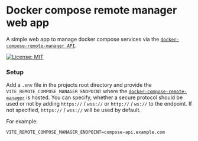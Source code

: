 # Docker compose remote manager web app

A simple web app to manage docker compose services via the [`docker-compose-remote-manager API`](https://github.com/MatthiasHarzer/docker-compose-remote-manager).

[![License: MIT](https://img.shields.io/badge/License-MIT-yellow.svg)](https://opensource.org/licenses/MIT)

### Setup
Add a `.env` file in the projects root directory and provide the `VITE_REMOTE_COMPOSE_MANAGER_ENDPOINT` where the [`docker-compose-remote-manager`](https://github.com/MatthiasHarzer/docker-compose-remote-manager) is hosted. You can specify, whether a secure protocol should be used or not by adding `https://` / `wss://` or `http://` / `ws://` to the endpoint. If not specified, `https://` / `wss://` will be used by default.

For example:
```env
VITE_REMOTE_COMPOSE_MANAGER_ENDPOINT=compose-api.example.com
```
